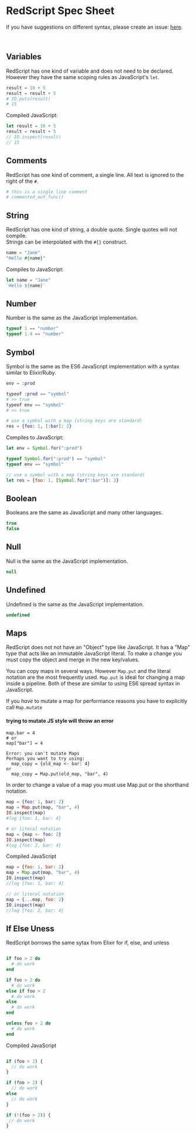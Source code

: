 # RedScript Spec Sheet

If you have suggestions on different syntax, please create
an issue: [here](https://github.com/AdamBrodzinski/RedScript/issues).

<br>

## Variables

RedScript has one kind of variable and does not need to be declared. 
However they have the same scoping rules as JavaScript's `let`. 

```elixir
result = 10 + 5
result = result + 5
# IO.puts(result)
# 15
```

Compiled JavaScript:
```javascript
let result = 10 + 5
result = result + 5
// IO.inspect(result)
// 15
```



## Comments

RedScript has one kind of comment, a single line. All text is ignored to the right of the `#`.

```coffeescript
# this is a single line comment
# commented_out_func()
```

## String

RedScript has one kind of string, a double quote. Single quotes will not compile. <br>
Strings can be interpolated with the `#{}` construct.

```elixir
name = "Jane"
"Hello #{name}"
```

Compiles to JavaScript:

```javascript
let name = "Jane"
`Hello ${name}`
```


## Number

Number is the same as the JavaScript implementation.

```javascript
typeof 1 == "number"
typeof 1.4 == "number"
```

## Symbol

Symbol is the same as the ES6 JavaScript implementation with a syntax similar to Elixir/Ruby.


```elixir
env = :prod

typeof :prod == "symbol"
# >> true
typeof env == "symbol"
# >> true

# use a symbol with a map (string keys are standard)
res = {foo: 1, [:bar]: 2}
```

Compiles to JavaScript:

```javascript
let env = Symbol.for(":prod")

typeof Symbol.for(":prod") == "symbol"
typeof env == "symbol"

// use a symbol with a map (string keys are standard)
let res = {foo: 1, [Symbol.for(":bar")]: 2}
```



## Boolean

Booleans are the same as JavaScript and many other languages.

```javascript
true
false
```

## Null

Null is the same as the JavaScript implementation.

```javascript
null
```


## Undefined

Undefined is the same as the JavaScript implementation.

```javascript
undefined
```


## Maps

RedScript does not not have an "Object" type like JavaScript. It has
a "Map" type that acts like an immutable JavaScript literal. To make a change
you must copy the object and merge in the new key/values. 

You can copy maps in several ways. However `Map.put` and the literal notation are
the most frequently used. `Map.put` is ideal for changing a map inside a pipeline.
Both of these are similar to using ES6 spread syntax in JavaScript.

If you *have* to mutate a map for performance reasons you have to explicitly
call `Map.mutate`


#### trying to mutate JS style will throw an error
```text
map.bar = 4
# or
map["bar"] = 4

Error: you can't mutate Maps
Perhaps you want to try using:
  map_copy = {old_map <- bar: 4}
or
  map_copy = Map.put(old_map, "bar", 4)
```

In order to change a value of a map you must use Map.put or the shorthand notation.

```elixir
map = {foo: 1, bar: 2}
map = Map.put(map, "bar", 4)
IO.inspect(map)
#log {foo: 1, bar: 4}

# or literal notation
map = {map <- foo: 2}
IO.inspect(map)
#log {foo: 2, bar: 4}
```

Compiled JavaScript

```javascript
map = {foo: 1, bar: 2}
map = Map.put(map, "bar", 4)
IO.inspect(map)
//log {foo: 1, bar: 4}

// or literal notation
map = {...map, foo: 2}
IO.inspect(map)
//log {foo: 2, bar: 4}
```




## If Else Uness

RedScript borrows the same sytax from Elixir for if, else, and unless

```elixir

if foo > 2 do
  # do work
end

if foo > 2 do
  # do work
else if foo > 2
  # do work
else
  # do work
end

unless foo > 2 do
  # do work
end
```

Compiled JavaScript

```javascript

if (foo > 2) {
  // do work
}

if (foo > 2) {
  // do work
else
  // do work
}

if (!(foo > 2)) {
 // do work
}
```


